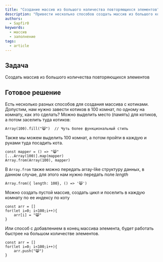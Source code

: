 ```yaml
---
title: "Создание массив из большого количества повторяющихся элементов"
description: "Привести несколько способов создать массив из большого количества повторяющихся элементов"
authors:
  - Sapfir0
keywords:
  - массив
  - заполнение
tags:
  - article
---
```


## Задача

Создать массив из большого количества повторяющихся элементов

## Готовое решение

Есть несколько разных способов для создания массива с котиками.
Допустим, нам нужно завести котиков в 100 комнат, по одному на комнату, как это сделать? Можно выделить место (память) для котиков, а потом заселить туда котиков:

```Array(100).fill("😸")  // Чуть более функциональный стиль```

Также мы можем выделить 100 комнат, а потом пройти в каждую и руками туда посадить кота.

```
const mapper = () => "😸"
[...Array(100)].map(mapper)
Array.from(Array(100), mapper)
```

В `Array.from` также можно передать array-like структуру данных, в данном случае, для этого нам нужно передать поле *length*
```
Array.from({ length: 100}, () => '😸')
```
Можно создать пустой массив, создать цикл и поселить в каждую комнату по ее индексу по коту

```
const arr = []
for(let i=0; i<100;i++){
    arr[i] = "😸"
}
```
Или способ с добавлением в конец массива элемента, будет работать быстрее на большом количестве элементов.

```
const arr = []
for(let i=0; i<100;i++){
    arr.push("😸")
}
```
